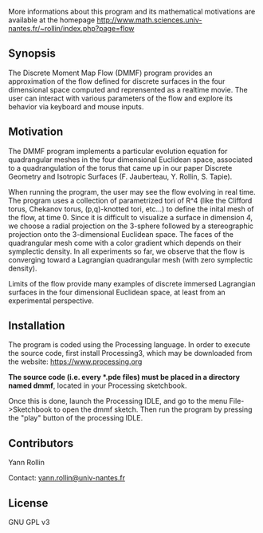 More informations about this program and its mathematical motivations are available at the homepage  http://www.math.sciences.univ-nantes.fr/~rollin/index.php?page=flow

## Synopsis
The Discrete Moment Map Flow (DMMF) program provides an approximation of the flow defined for discrete surfaces in the four dimensional space computed and reprensented as a  realtime movie. The user can interact with various parameters of the flow and explore its behavior via keyboard and mouse inputs.

## Motivation

The DMMF program implements a particular evolution equation for quadrangular meshes in the four dimensional Euclidean space, associated to a quadrangulation of the torus that came up in our paper Discrete Geometry and Isotropic Surfaces (F. Jauberteau, Y. Rollin, S. Tapie). 

When running the program, the user may see the flow evolving in real time. The program uses a collection of parametrized tori   of R^4 (like the Clifford torus, Chekanov torus, (p,q)-knotted tori, etc...) to define the inital mesh of the flow, at time 0. Since it is difficult to visualize a surface in dimension 4, we choose a radial projection on the 3-sphere followed by a stereographic projection onto the 3-dimensional Euclidean space. The faces of the quadrangular mesh come with a color gradient which depends on their symplectic density. In all experiments so far, we observe that the flow is converging toward a Lagrangian quadrangular mesh (with zero symplectic density).

Limits of the flow provide many examples of discrete immersed Lagrangian surfaces in the four dimensional Euclidean space, at least from an experimental perspective.


## Installation

The program is coded using the Processing language. In order to execute the source code, first install Processing3, which may be downloaded from the website: https://www.processing.org

**The source code (i.e. every \*.pde files) must be  placed in a directory named dmmf**, located in your Processing sketchbook.

Once this is done, launch the Processing IDLE, and go to the menu File->Sketchbook to open the dmmf sketch. Then run the program by pressing the "play" button of the processing IDLE.


## Contributors

Yann Rollin 

Contact: yann.rollin@univ-nantes.fr

## License

GNU GPL v3
